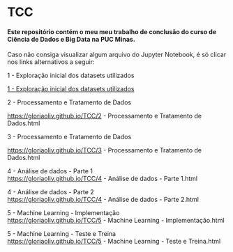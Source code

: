 # TCC
#### Este repositório contém o meu meu trabalho de conclusão do curso de Ciência de Dados e Big Data na PUC Minas.

Caso não consiga visualizar algum arquivo do Jupyter Notebook, é só clicar nos links alternativos a seguir:

1 - Exploração inicial dos datasets utilizados <br>

[1 - Exploração inicial dos datasets utilizados](https://gloriaoliv.github.io/TCC/paginasHTML/1%20-%20Explorac%CC%A7a%CC%83o%20inicial%20dos%20datasets%20utilizados.html)


2 - Processamento e Tratamento de Dados <br>

https://gloriaoliv.github.io/TCC/2 - Processamento e Tratamento de Dados.html

3 - Processamento e Tratamento de Dados <br>

https://gloriaoliv.github.io/TCC/3 - Processamento e Tratamento de Dados.html

4 - Análise de dados - Parte 1 <br>
https://gloriaoliv.github.io/TCC/4 - Análise de dados - Parte 1.html

4 - Análise de dados - Parte 2 <br>
https://gloriaoliv.github.io/TCC/4 - Análise de dados - Parte 2.html

5 - Machine Learning - Implementação <br>
https://gloriaoliv.github.io/TCC/5 - Machine Learning - Implementação.html

5 - Machine Learning - Teste e Treina <br>
https://gloriaoliv.github.io/TCC/5 - Machine Learning - Teste e Treina.html
